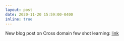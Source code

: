 ```yaml
---
layout: post
date: 2020-11-20 15:59:00-0400
inline: true
---
```


New blog post on Cross domain few shot learning:
<a href="https://ml-jku.github.io/chef/" target="_blank"> link </a>
